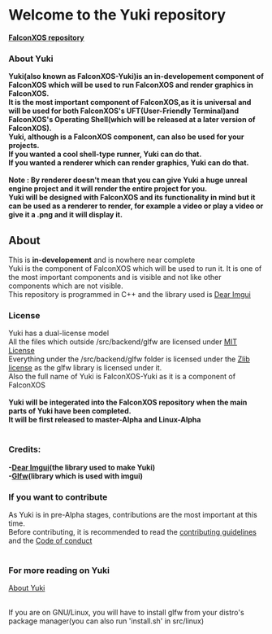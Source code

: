 # Welcome to the Yuki repository
<b>
<a href="https://github.com/DaVikingMan/FalconXOS">FalconXOS repository</a>

### About Yuki
  
  Yuki(also known as FalconXOS-Yuki)is an in-developement component of FalconXOS which will be used to run FalconXOS and render graphics in FalconXOS.
  <br>
  It is the most important component of FalconXOS,as it is universal and will be used for both FalconXOS's UFT(User-Friendly Terminal)and FalconXOS's Operating Shell(which will be released at a later version of FalconXOS).
  <br>
  Yuki, although is a FalconXOS component, can also be used for your projects.
  <br>
  If you wanted a cool shell-type runner, Yuki can do that.
  <br>
  If you wanted a renderer which can render graphics, Yuki can do that.
  <br>
  <br>
  Note : By renderer doesn't mean that you can give Yuki a huge unreal engine project and it will render the entire project for you.
  <br>
  Yuki will be designed with FalconXOS and its functionality in mind but it can be used as a renderer to render, for example a video or play a video or give it a .png and it will display it.
</b>
  
## About
This is <b>in-developement</b> and is nowhere near complete
<br>
Yuki is the component of FalconXOS which will be used to run it.
It is one of the most important components and is visible and not like other components which are not visible.
<br>
This repository is programmed in C++ and the library used is <a href="https://github.com/ocornut/imgui"> Dear Imgui</a>
<br>

### License
Yuki has a dual-license model
<br>
All the files which outside /src/backend/glfw are licensed under <a href="https://github.com/DaVikingMan/Yuki/blob/master/LICENSE">MIT License</a>
<br>
Everything under the /src/backend/glfw folder is licensed under the <a href="https://github.com/DaVikingMan/Yuki/blob/master/src/backend/glfw/LICENSE">Zlib license</a> as the glfw library is licensed under it.
<br>
Also the full name of Yuki is FalconXOS-Yuki as it is a component of FalconXOS
<br>
<br>
<b>
Yuki will be integerated into the FalconXOS repository when the main parts of Yuki have been completed.
<br>
It will be first released to master-Alpha and Linux-Alpha</b>
<br>
<br>
### Credits:

<b>
-<a href="https://github.com/ocornut/imgui">Dear Imgui</a>(the library used to make Yuki)
  <br>
-<a href="https://github.com/glfw/glfw">Glfw</a>(library which is used with imgui)</b>

### If you want to contribute

As Yuki is in pre-Alpha stages, contributions are the most important at this time.
<br>
Before contributing, it is recommended to read the <a href="https://github.com/DaVikingMan/Yuki/blob/master/CONTRIBUTING.md">contributing guidelines</a> and the <a href="https://github.com/DaVikingMan/Yuki/blob/master/CODE_OF_CONDUCT.md">Code of conduct</a>
<br>
<br>

### For more reading on Yuki

<a href="https://github.com/DaVikingMan/Yuki/AboutYuki.md">About Yuki</a>
<br>
<br>

If you are on GNU/Linux, you will have to install glfw from your distro's package manager(you can also run 'install.sh' in src/linux)
